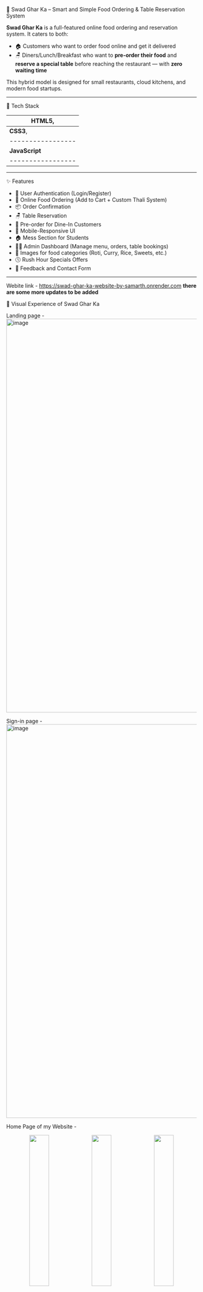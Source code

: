 🍲 Swad Ghar Ka – Smart and Simple Food Ordering & Table Reservation System

**Swad Ghar Ka** is a full-featured online food ordering and reservation system. It caters to both:
- 🏠 Customers who want to order food online and get it delivered
- 🪑 Diners/Lunch/Breakfast who want to **pre-order their food** and **reserve a special table** before reaching the restaurant — with **zero waiting time**

This hybrid model is designed for small restaurants, cloud kitchens, and modern food startups.

---

🔧 Tech Stack

| **HTML5**,      |
|-----------------|
| **CSS3**,       |
|-----------------|
| **JavaScript**  |
|-----------------|

---

✨ Features

- 👥 User Authentication (Login/Register)
- 🛒 Online Food Ordering (Add to Cart + Custom Thali System)
- 📦 Order Confirmation
- 🪑 Table Reservation 
- 📝 Pre-order for Dine-In Customers
- 📱 Mobile-Responsive UI
- 🏠 Mess Section for Students 
- 👨‍🍳 Admin Dashboard (Manage menu, orders, table bookings)
- 📸 Images for food categories (Roti, Curry, Rice, Sweets, etc.)
- 🕔 Rush Hour Specials Offers  
- 💬 Feedback and Contact Form

---

Webite link - 
https://swad-ghar-ka-website-by-samarth.onrender.com
**there are some more updates to be added**

📸 Visual Experience of Swad Ghar Ka

Landing page - 
<img width="1915" height="1040" alt="image" src="https://github.com/user-attachments/assets/40b49c97-71f0-4122-93a7-5e095616516f" />

Sign-in page - 
<img width="1907" height="1040" alt="image" src="https://github.com/user-attachments/assets/095f2b2c-5f96-4437-80f9-9b7eee0e257f" />

Home Page of my Website - 
<p align="center">
  <img src="https://github.com/user-attachments/assets/1f80632f-63d8-4fd1-bc28-a3c43ca59cdd" width="32%" />
  <img src="https://github.com/user-attachments/assets/b6ca2af8-ba9f-4dcd-a68f-26692139d30a" width="32%" />
  <img src="https://github.com/user-attachments/assets/a22a6b2c-fc0f-4ea8-90bf-af0d3ff32a28" width="32%" />
</p>
<p align="center">
  <img src="https://github.com/user-attachments/assets/2bb9fae6-c0ed-459d-b375-1eb8eb4b761e" width="48%" />
  <img src="https://github.com/user-attachments/assets/6beac008-865d-4b50-ad7e-a6b5455f77f1" width="48%" />
</p>






Customizable Thali - 
<img width="1885" height="1051" alt="image" src="https://github.com/user-attachments/assets/068946ca-1a42-4cff-96d7-358eb32d4288" />

Rush Hours and Spin and Win section - 
<img width="1873" height="1036" alt="image" src="https://github.com/user-attachments/assets/b73cd686-500f-4449-928a-be7d2db12822" />

Cart - Section -
<p align="center">
  <img src="https://github.com/user-attachments/assets/33c56fc4-c09c-488a-b8ec-f455bbe003c8" width="47%" />
  <img src="https://github.com/user-attachments/assets/059f452f-e39d-4275-bd4a-4410d1f236d1" width="47%" />
</p>

**Table Selection** - 
<img width="1886" height="1043" alt="image" src="https://github.com/user-attachments/assets/0c5f9fe4-1fa1-4090-9be0-d626b8a2563f" />

Mess Section - 
<img width="1917" height="991" alt="image" src="https://github.com/user-attachments/assets/b428122d-3b06-4c9e-8391-1d005c55dd7c" />

About & Contact Section - 
<p align="center">
  <img src="https://github.com/user-attachments/assets/78cac523-0d2b-4ea6-90c7-da2cdce14d9d" width="47%" />
  <img src="https://github.com/user-attachments/assets/d1b630dd-2972-4879-85b0-15eb6ea5c7f5" width="47%" />
</p>

Review Section - 
<img width="1888" height="1032" alt="image" src="https://github.com/user-attachments/assets/6021f513-85f0-4174-9022-9b77f8ccd641" />




















